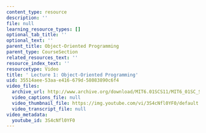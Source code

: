 ```yaml
---
content_type: resource
description: ''
file: null
learning_resource_types: []
optional_tab_title: ''
optional_text: ''
parent_title: Object-Oriented Programming
parent_type: CourseSection
related_resources_text: ''
resource_index_text: ''
resourcetype: Video
title: ' Lecture 1: Object-Oriented Programming'
uid: 35514aee-53aa-e416-679d-58083890c6f4
video_files:
  archive_url: http://www.archive.org/download/MIT6.01SCS11/MIT6_01SC_S11_lec01_300k.mp4
  video_captions_file: null
  video_thumbnail_file: https://img.youtube.com/vi/3S4cNfl0YF0/default.jpg
  video_transcript_file: null
video_metadata:
  youtube_id: 3S4cNfl0YF0
---
```

